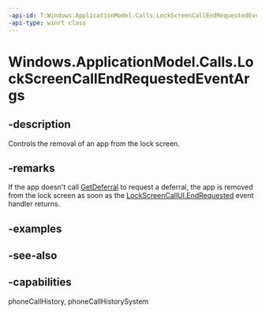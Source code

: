 ```yaml
---
-api-id: T:Windows.ApplicationModel.Calls.LockScreenCallEndRequestedEventArgs
-api-type: winrt class
---
```


<!-- Class syntax.
public class LockScreenCallEndRequestedEventArgs : Windows.ApplicationModel.Calls.ILockScreenCallEndRequestedEventArgs
-->

# Windows.ApplicationModel.Calls.LockScreenCallEndRequestedEventArgs

## -description
Controls the removal of an app from the lock screen.

## -remarks

If the app doesn't call [GetDeferral](lockscreencallendrequestedeventargs_getdeferral_254836512.md) to request a deferral, the app is removed from the lock screen as soon as the [LockScreenCallUI.EndRequested](lockscreencallui_endrequested.md) event handler returns.

## -examples

## -see-also

## -capabilities
phoneCallHistory, phoneCallHistorySystem
